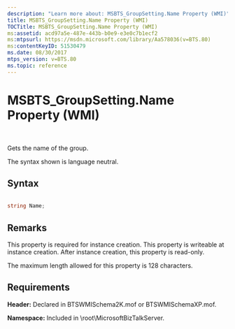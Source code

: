 ```yaml
---
description: "Learn more about: MSBTS_GroupSetting.Name Property (WMI)"
title: MSBTS_GroupSetting.Name Property (WMI)
TOCTitle: MSBTS_GroupSetting.Name Property (WMI)
ms:assetid: acd97a5e-487e-443b-b0e9-e3e0c7b1ecf2
ms:mtpsurl: https://msdn.microsoft.com/library/Aa578036(v=BTS.80)
ms:contentKeyID: 51530479
ms.date: 08/30/2017
mtps_version: v=BTS.80
ms.topic: reference
---
```


# MSBTS\_GroupSetting.Name Property (WMI)

 

Gets the name of the group.

The syntax shown is language neutral.

## Syntax

```C#
  
string Name;  
```

## Remarks

This property is required for instance creation. This property is writeable at instance creation. After instance creation, this property is read-only.

The maximum length allowed for this property is 128 characters.

## Requirements

**Header:** Declared in BTSWMISchema2K.mof or BTSWMISchemaXP.mof.

**Namespace:** Included in \\root\\MicrosoftBizTalkServer.

